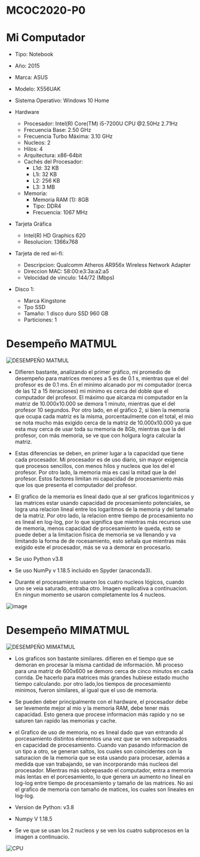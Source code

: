 # MCOC2020-P0

# Mi Computador
* Tipo: Notebook
* Año: 2015
* Marca: ASUS
* Modelo: X556UAK
* Sistema Operativo: Windows 10 Home

* Hardware
  - Procesador: Intel(R) Core(TM) i5-7200U CPU @2.50Hz 2.71Hz 
  - Frecuencia Base: 2.50 GHz 
  - Frecuencia Turbo Máxima: 3.10 GHz
  - Nucleos: 2
  - Hilos: 4
  - Arquitectura: x86-64bit
  - Cachés del Procesador:
    - L1d: 32 KB
    - L1i: 32 KB
    - L2:  256 KB
    - L3:  3 MB
  - Memoria:
    - Memoria RAM (1): 8GB
    - Tipo: DDR4
    - Frecuencia: 1067 MHz 
    
 - Tarjeta Gráfica
    - Intel(R) HD Graphics 620
    - Resolucion: 1366x768 

 - Tarjeta de red wi-fi:
    - Descripcion: Qualcomm Atheros AR956x Wireless Network Adapter
    - Direccion MAC: 58:00:e3:3a:a2:a5
    - Velocidad de vinculo: 144/72 (Mbps)
    
  - Disco 1:
    - Marca Kingstone
    - Tpo SSD
    - Tamaño: 1 disco duro SSD 960 GB
    - Particiones: 1

# Desempeño MATMUL
![DESEMPEÑO MATMUL](https://user-images.githubusercontent.com/69157203/89699750-fa3bd100-d8f6-11ea-90eb-b08ded33ba88.png)

* Difieren bastante, analizando el primer gráfico, mi promedio de desempeño para matrices menores a 5 es de 0.1 s, mientras que el del profesor es de 0.1 ms. En el minimo alcanado por mi computador (cerca de las 12 a 15 iteraciones) mi minimo es cerca del doble que el computador del profesor. El máximo que alcanza mi computador en la matriz de 10.000x10.000 se demora 1 minuto, mientras que el del profesor 10 segundos. Por otro lado, en el gráfico 2, si bien la memoria que ocupa cada matriz es la misma, porcentaulmente con el total, el mio se nota mucho más exigido cerca de la matriz de 10.000x10.000 ya que esta muy cerca de usar toda su memoria de 8Gb, mientras que la del profesor, con más memoria, se ve que con holgura logra calcular la matriz.

* Estas diferencias se deben, en primer lugar a la capacidad que tiene cada procesador. Mi procesador es de uso diario, sin mayor exigencia que procesos sencillos, con menos hilos y nucleos que los del el profesor. Por otro lado, la memoria mia es casi la mitad que la del profesor. Estos factores limitan mi capacidad de procesamiento más que los que presenta el computador del profesor.

* El grafico de la memoria es lineal dado que al ser graficos logaritmicos y las matrices estar usando capacidad de procesamiento potenciales, se logra una relacion lineal entre los logaritmos de la memoria y del tamaño de la matriz. Por otro lado, la relacion entre tiempo de procesamiento no es lineal en log-log, por lo que significa que mientras más recursos use de memoria, menos capacidad de procesamiento le queda, esto se puede deber a la limitacion fisica de memoria se va llenando y va limitando la forma de de rocesamiento, esto señala que mientras más exigido este el procesador, más se va a demorar en procesarlo.

* Se uso Python v3.8

* Se uso NumPy v 1.18.5 incluido en Spyder (anaconda3).

* Durante el procesamiento usaron los cuatro nucleos lógicos, cuando uno se veia saturado, entraba otro. Imagen explicativa a continuacion. En ningun momento se usaron completamente los 4 nucleos.

![image](https://user-images.githubusercontent.com/69157203/89700215-7daaf180-d8fa-11ea-8468-e95765262303.png)

# Desempeño MIMATMUL

![DESEMPEÑO MIMATMUL](https://user-images.githubusercontent.com/69157203/89843741-978d4400-db47-11ea-8b45-5b9d49805ab0.png)

* Los graficos son bastante similares. difieren en el tiempo que se demoran en procesar la misma cantidad de información. Mi proceso para una matriz de 600x600 se demoro cerca de cinco minutos en cada corrida. De hacerlo para matrices más grandes hubiese estado mucho tiempo calculando. por otro lado,los tiempos de procesamiento minimos, fueron similares, al igual que el uso de memoria.

* Se pueden deber principalmente con el hardware, el procesador debe ser levemente mejor al mio y la memoria RAM, debe tener más capacidad. Esto genera que procese informacion más rapido y no se saturen tan rapido las memorias y cache.

* el Grafico de uso de memoria, no es lineal dado que van entrando al porcesamiento distintos elementos una vez que se ven sobrepasados en capacidad de procesamiento. Cuando van pasando informacion de un tipo a otro, se generan saltos, los cuales son coincidentes con la saturacion de la memoria que se esta usando para procesar, además a medida que van trabajando, se van incorporando más nucleos del procesador. Mientras más sobrepasado el computador, entra a memoria más lentas en el porcesamiento, lo que genera un aumento no lineal en log-log entre tiempo de procesamiento y tamaño de las matrices. No asi el grafico de memoria con tamaño de matices, los cuales son lineales en log-log.

* Version de Python: v3.8
* Numpy V 1.18.5

* Se ve que se usan los 2 nucleos y se ven los cuatro subprocesos en la imagen a continuacio.

![CPU](https://user-images.githubusercontent.com/69157203/89843744-9825da80-db47-11ea-8623-910fc5409f42.png)
